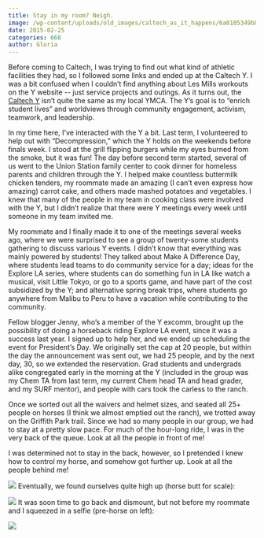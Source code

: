 ```yaml
---
title: Stay in my room? Neigh.
image: /wp-content/uploads/old_images/caltech_as_it_happens/6a0105349b8251970b01b8d0dbef28970c.jpg
date: 2015-02-25
categories: 668
author: Gloria
---
```



Before coming to Caltech, I was trying to find out what kind of athletic facilities they had, so I followed some links and ended up at the Caltech Y. I was a bit confused when I couldn’t find anything about Les Mills workouts on the Y website -- just service projects and outings. As it turns out, the [Caltech Y](https://caltechy.org/) isn’t quite the same as my local YMCA. The Y’s goal is to “enrich student lives” and worldviews through community engagement, activism, teamwork, and leadership. 

In my time here, I've interacted with the Y a bit. Last term, I volunteered to help out with “Decompression,” which the Y holds on the weekends before finals week. I stood at the grill flipping burgers while my eyes burned from the smoke, but it was fun! The day before second term started, several of us went to the Union Station family center to cook dinner for homeless parents and children through the Y. I helped make countless buttermilk chicken tenders, my roommate made an amazing (I can’t even express how amazing) carrot cake, and others made mashed potatoes and vegetables. I knew that many of the people in my team in cooking class were involved with the Y, but I didn’t realize that there were Y meetings every week until someone in my team invited me.

My roommate and I finally made it to one of the meetings several weeks ago, where we were surprised to see a group of twenty-some students gathering to discuss various Y events. I didn’t know that everything was mainly powered by students! They talked about Make A Difference Day, where students lead teams to do community service for a day; ideas for the Explore LA series, where students can do something fun in LA like watch a musical, visit Little Tokyo, or go to a sports game, and have part of the cost subsidized by the Y; and alternative spring break trips, where students go anywhere from Malibu to Peru to have a vacation while contributing to the community.

Fellow blogger Jenny, who’s a member of the Y excomm, brought up the possibility of doing a horseback riding Explore LA event, since it was a success last year. I signed up to help her, and we ended up scheduling the event for President’s Day. We originally set the cap at 20 people, but within the day the announcement was sent out, we had 25 people, and by the next day, 30, so we extended the reservation. Grad students and undergrads alike congregated early in the morning at the Y (included in the group was my Chem TA from last term, my current Chem head TA and head grader, and my SURF mentor), and people with cars took the carless to the ranch.

Once we sorted out all the waivers and helmet sizes, and seated all 25+ people on horses (I think we almost emptied out the ranch), we trotted away on the Griffith Park trail. Since we had so many people in our group, we had to stay at a pretty slow pace. For much of the hour-long ride, I was in the very back of the queue. Look at all the people in front of me!

I was determined not to stay in the back, however, so I pretended I knew how to control my horse, and somehow got further up. Look at all the people behind me!

![](/old_images/caltech_as_it_happens/6a0105349b8251970b01b8d0dbef1f970c.jpg)
Eventually, we found ourselves quite high up (horse butt for scale):

![](/old_images/caltech_as_it_happens/6a0105349b8251970b01b8d0dbef04970c.jpg)
It was soon time to go back and dismount, but not before my roommate and I squeezed in a selfie (pre-horse on left):

![](/old_images/caltech_as_it_happens/6a0105349b8251970b01b8d0dbeefa970c.png)
